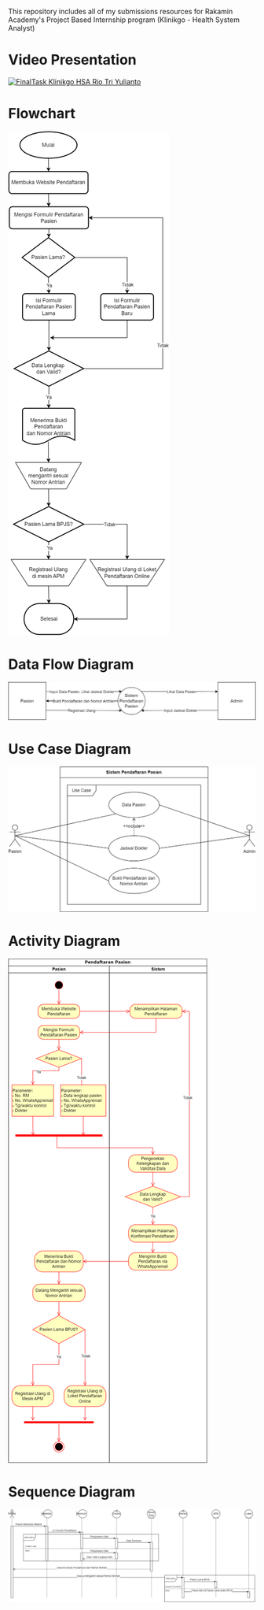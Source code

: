 This repository includes all of my submissions resources for Rakamin Academy's Project Based Internship program (Klinikgo - Health System Analyst)

# Video Presentation
[![FinalTask Klinikgo HSA Rio Tri Yulianto](https://img.youtube.com/vi/4f3TpFmaHAA/0.jpg)](https://www.youtube.com/watch?v=4f3TpFmaHAA)

# Flowchart
![](https://github.com/riotryulianto/PBI-system-analyst/blob/main/Flowchart%20KlinikGo-Flowchart.drawio.png)

# Data Flow Diagram
![](https://github.com/riotryulianto/PBI-system-analyst/blob/main/Flowchart%20KlinikGo-DFD.drawio.png)

# Use Case Diagram
![](https://github.com/riotryulianto/PBI-system-analyst/blob/main/Flowchart%20KlinikGo-Use%20Case.drawio.png)

# Activity Diagram
![](https://github.com/riotryulianto/PBI-system-analyst/blob/main/Flowchart%20KlinikGo-Activity.drawio.png)

# Sequence Diagram
![](https://github.com/riotryulianto/PBI-system-analyst/blob/main/Flowchart%20KlinikGo-Sequence.drawio.png)
